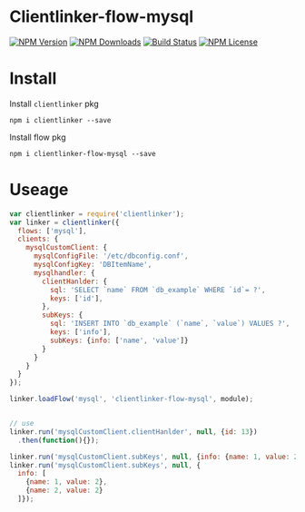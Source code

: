 Clientlinker-flow-mysql
========================

[![NPM Version][npm-image]][npm-url]
[![NPM Downloads][downloads-image]][npm-url]
[![Build Status][travis-image]][travis-url]
[![NPM License][license-image]][npm-url]


# Install

Install `clientlinker` pkg

```shell
npm i clientlinker --save
```

Install flow pkg

```shell
npm i clientlinker-flow-mysql --save
```


# Useage

```javascript
var clientlinker = require('clientlinker');
var linker = clientlinker({
  flows: ['mysql'],
  clients: {
    mysqlCustomClient: {
      mysqlConfigFile: '/etc/dbconfig.conf',
      mysqlConfigKey: 'DBItemName',
      mysqlhandler: {
        clientHanlder: {
          sql: 'SELECT `name` FROM `db_example` WHERE `id`= ?',
          keys: ['id'],
        },
        subKeys: {
          sql: 'INSERT INTO `db_example` (`name`, `value`) VALUES ?',
          keys: ['info'],
          subKeys: {info: ['name', 'value']}
        }
      }
    }
  }
});

linker.loadFlow('mysql', 'clientlinker-flow-mysql', module);


// use
linker.run('mysqlCustomClient.clientHanlder', null, {id: 13})
  .then(function(){});

linker.run('mysqlCustomClient.subKeys', null, {info: {name: 1, value: 2}});
linker.run('mysqlCustomClient.subKeys', null, {
  info: [
    {name: 1, value: 2},
    {name: 2, value: 2}
  ]});
```


[npm-image]: http://img.shields.io/npm/v/clientlinker-flow-mysql.svg
[downloads-image]: http://img.shields.io/npm/dm/clientlinker-flow-mysql.svg
[npm-url]: https://www.npmjs.org/package/clientlinker-flow-mysql
[travis-image]: http://img.shields.io/travis/Bacra/node-clientlinker-flow-mysql/master.svg?label=linux
[travis-url]: https://travis-ci.org/Bacra/node-clientlinker-flow-mysql
[coveralls-image]: https://img.shields.io/coveralls/Bacra/node-clientlinker-flow-mysql.svg
[coveralls-url]: https://coveralls.io/github/Bacra/node-clientlinker-flow-mysql
[license-image]: http://img.shields.io/npm/l/clientlinker-flow-mysql.svg
